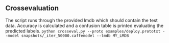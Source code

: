 ## Crossevaluation
The script runs through the provided lmdb which should contain the test data. 
Accuracy is calculated and a confusion table is printed evaluating the predicted
labels.
`python crosseval.py --proto examples/deploy.prototxt --model snapshots/_iter_50000.caffemodel --lmdb MY_LMDB`